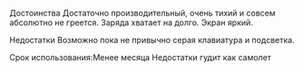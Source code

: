 Достоинства
Достаточно производительный, очень тихий и совсем абсолютно не греется. Заряда хватает на долго. Экран яркий.

Недостатки
Возможно пока не привычно серая клавиатура и подсветка.

Срок использования:Менее месяца
Недостатки
гудит как самолет